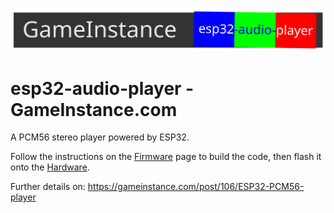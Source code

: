 ![GameInstance.com esp32 audio player](firmware/docs/logo.svg)

# esp32-audio-player - GameInstance.com

A PCM56 stereo player powered by ESP32.

Follow the instructions on the [Firmware](./firmware) page to build the code, then flash it onto the
[Hardware](./hardware).

Further details on: https://gameinstance.com/post/106/ESP32-PCM56-player
